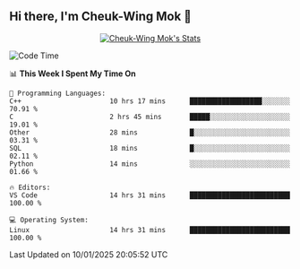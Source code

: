 ## Hi there, I'm Cheuk-Wing Mok 👋

<!--
**mozro0327/mozro0327** is a ✨ _special_ ✨ repository because its `README.md` (this file) appears on your GitHub profile.

Here are some ideas to get you started:

- 🔭 I’m currently working on ...
- 🌱 I’m currently learning ...
- 👯 I’m looking to collaborate on ...
- 🤔 I’m looking for help with ...
- 💬 Ask me about ...
- 📫 How to reach me: ...
- 😄 Pronouns: ...
- ⚡ Fun fact: ...
-->

<p align="center">
  <a href="https://github.com/mozro0327" class="rich-diff-level-one">
    <img src="https://github-readme-stats.vercel.app/api?username=mozro0327&title_color=333&text_color=777" alt="Cheuk-Wing Mok's Stats" >
    <!-- &hide=issues
    <img src="https://github-readme-stats.vercel.app/api?username=mozro0327&hide=issues&title_color=333&text_color=777" alt="Cheuk-Wing Mok's Stats" >
    -->
  </a>
</p>

<!--START_SECTION:waka-->
![Code Time](http://img.shields.io/badge/Code%20Time-3%2C175%20hrs%2036%20mins-blue)

📊 **This Week I Spent My Time On** 

```text
💬 Programming Languages: 
C++                      10 hrs 17 mins      ██████████████████░░░░░░░   70.91 % 
C                        2 hrs 45 mins       █████░░░░░░░░░░░░░░░░░░░░   19.01 % 
Other                    28 mins             █░░░░░░░░░░░░░░░░░░░░░░░░   03.31 % 
SQL                      18 mins             █░░░░░░░░░░░░░░░░░░░░░░░░   02.11 % 
Python                   14 mins             ░░░░░░░░░░░░░░░░░░░░░░░░░   01.66 % 

🔥 Editors: 
VS Code                  14 hrs 31 mins      █████████████████████████   100.00 % 

💻 Operating System: 
Linux                    14 hrs 31 mins      █████████████████████████   100.00 % 
```


 Last Updated on 10/01/2025 20:05:52 UTC
<!--END_SECTION:waka-->

